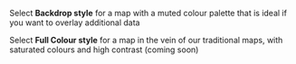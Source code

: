Select **Backdrop style** for a map with a muted colour palette that is ideal if you want to overlay additional data 

Select **Full Colour style** for a map in the vein of our traditional maps, with saturated colours and high contrast (coming soon)